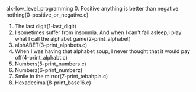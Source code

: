 alx-low_level_programming
0. Positive anything is better than negative nothing(0-positive_or_negative.c)
1. The last digit(1-last_digit)
2. I sometimes suffer from insomnia. And when I can't fall asleep,I play what I call the alphabet game(2-print_alphabet)
3. alphABET(3-print_alphbets.c)
4. When I was having that alphabet soup, I never thought that it would pay off(4-print_alphabt.c)
5. Numbers(5-print_numbers.c)
6. Numberz(6-print_numberz)
7. Smile in the mirror(7-print_tebahpla.c)
8. Hexadecimal(8-print_base16.c)
